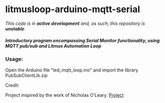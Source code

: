 litmusloop-arduino-mqtt-serial
========================
<i>This code is in <b>active development</b> and, as such, this repository is <b>unstable</b>.</i> 
<h5>Introductory program encompassing Serial Monitor functionality, using MQTT pub/sub and Litmus Automation Loop</h5>


<h3>Usage:</h3>
<p>Open the Arduino file "led_mqtt_loop.ino" and import the library PubSubClientLib.zip</p>


Credit:

Project inspired by the work of Nicholas O'Leary. <a href=https://github.com/knolleary/pubsubclient>Project</a>
